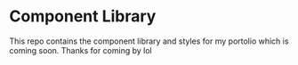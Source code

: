 # Component Library

This repo contains the component library and styles for my portolio which is coming soon.
Thanks for coming by lol